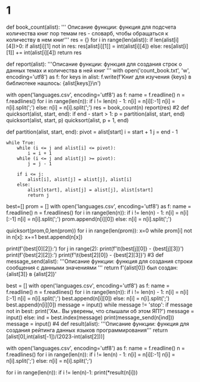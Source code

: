# 1
def book_count(alist):
    ''' Описание функции:
    функция для подсчета количества книг пор темам
    res - словарб, чтобы обращаться к количеству в нем книг'''
    res = {}
    for i in range(len(alist)):
        if len(alist[i][4])>0:
            if alist[i][1] not in res:
                res[alist[i][1]] = int(alist[i][4])
            else:
                res[alist[i][1]] += int(alist[i][4])
    return res


def report(alist):
    '''Описание функции:
    функция для создания строк о данных темах и количества в ней книг
    '''
    with open('count_book.txt', 'w', encoding='utf8') as f:
        for keys in alist:
            f.write(f'Книг для изучения {keys} в библиотеке нашлось: {alist[keys]}\n')


with open('languages.csv', encoding='utf8') as f:
    name = f.readline()
    n = f.readlines()
for i in range(len(n)):
    if i != len(n) - 1:
        n[i] = n[i][:-1]
        n[i] = n[i].split(';')
    else:
        n[i] = n[i].split(';')
res = book_count(n)
report(res)
#2
def quicksort(alist, start, end):
    if end - start > 1:
        p = partition(alist, start, end)
        quicksort(alist, start, p)
        quicksort(alist, p + 1, end)


def partition(alist, start, end):
    pivot = alist[start]
    i = start + 1
    j = end - 1

    while True:
        while (i <= j and alist[i] <= pivot):
            i = i + 1
        while (i <= j and alist[j] >= pivot):
            j = j - 1

        if i <= j:
            alist[i], alist[j] = alist[j], alist[i]
        else:
            alist[start], alist[j] = alist[j], alist[start]
            return j


best=[]
prom = []
with open('languages.csv', encoding='utf8') as f:
    name = f.readline()
    n = f.readlines()
for i in range(len(n)):
    if i != len(n) - 1:
        n[i] = n[i][:-1]
        n[i] = n[i].split(';')
        prom.append(n[i][0])
    else:
        n[i] = n[i].split(';')


quicksort(prom,0,len(prom))
for i in range(len(prom)):
    x=0
    while prom[i] not in n[x]:
        x+=1
    best.append(n[x])


print(f'{best[0][2]}:')
for j in range(2):
    print(f'\t{best[j][0]} - {best[j][3]}')
print(f'{best[2][2]}:')
print(f'\t{best[2][0]} - {best[2][3]}')
#3
def message_send(alist):
    '''Описание функции:
    функция для создания строки сообщения с данными значениями
    '''
    return f'{alist[0]} был создан: {alist[3]} в {alist[2]}'


best = []
with open('languages.csv', encoding='utf8') as f:
    name = f.readline()
    n = f.readlines()
for i in range(len(n)):
    if i != len(n) - 1:
        n[i] = n[i][:-1]
        n[i] = n[i].split(';')
        best.append(n[i][0])
    else:
        n[i] = n[i].split(';')
        best.append(n[i][0])
message = input()
while message != 'stop':
    if message not in best:
        print('Хм.. Вы уверены, что слышали об этом ЯП?')
        message = input()
    else:
        ind = best.index(message)
        print(message_send(n[ind]))
        message = input()
#4
def result(alist):
    '''Описание функции:
    функция для создания рейтинга данных языков программирования'''
    return [alist[0],int(alist[-1])/(2023-int(alist[2]))]


with open('languages.csv', encoding='utf8') as f:
    name = f.readline()
    n = f.readlines()
for i in range(len(n)):
    if i != len(n) - 1:
        n[i] = n[i][:-1]
        n[i] = n[i].split(';')
    else:
        n[i] = n[i].split(';')

for i in range(len(n)):
    if i != len(n)-1:
        print(*result(n[i]))

